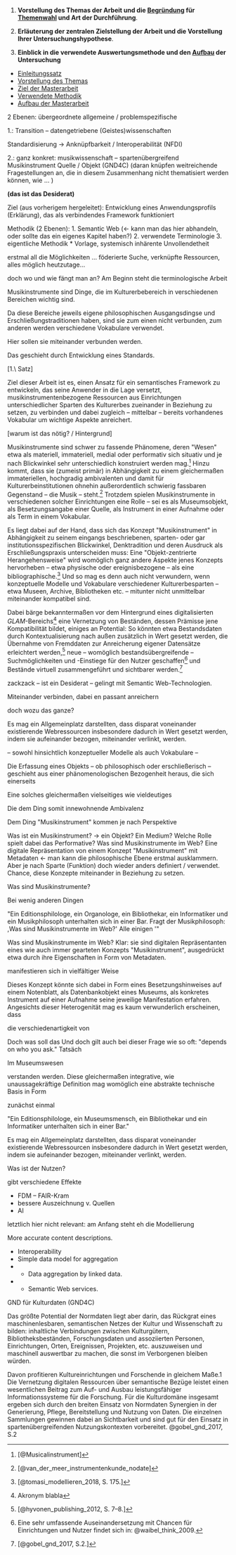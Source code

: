1) **Vorstellung des Themas der Arbeit und die [Begründung](https://wissenschaftliches-arbeiten.de/kriterien-wissenschaftlichen-arbeitens/wissenschaftlich-begruenden-argumentieren "Wissenschaftlich begründen und argumentieren") für [Themenwahl](https://wissenschaftliches-arbeiten.de/wissenschaftliches-schreiben/schritte-schreibprozess/themenwahl-problemdefinition "Themenwahl und Problemdefinition") und Art der Durchführung**.

2) **Erläuterung der zentralen Zielstellung der Arbeit und die Vorstellung Ihrer Untersuchungshypothese**.

3) **Einblick in die verwendete Auswertungsmethode und den [Aufbau](https://wissenschaftliches-arbeiten.de/wissenschaftliches-schreiben/aufbau-wissenschaftlicher-arbeiten "Der Aufbau wissenschaftlicher Arbeiten") der Untersuchung**


*   [Einleitungssatz](https://www.scribbr.de/masterarbeit/einleitung-masterarbeit/#einleitungssatz)
*   [Vorstellung des Themas](https://www.scribbr.de/masterarbeit/einleitung-masterarbeit/#vorstellung-thema)
*   [Ziel der Masterarbeit](https://www.scribbr.de/masterarbeit/einleitung-masterarbeit/#ziel-masterarbeit)
*   [Verwendete Methodik](https://www.scribbr.de/masterarbeit/einleitung-masterarbeit/#verwendete-methodik)
*   [Aufbau der Masterarbeit](https://www.scribbr.de/masterarbeit/einleitung-masterarbeit/#aufbau-masterarbeit)



2 Ebenen: übergeordnete allgemeine / problemspezifische


1.: Transition – datengetriebene (Geistes)wissenschaften

Standardisierung -> Anknüpfbarkeit / Interoperabilität (NFDI)

2.: ganz konkret: musikwissenschaft – spartenübergreifend Musikinstrument Quelle / Objekt (GND4C)
(daran knüpfen weitreichende Fragestellungen an, die in diesem Zusammenhang nicht thematisiert werden können, wie … )

**(das ist das Desiderat)**


Ziel (aus vorherigem hergeleitet): Entwicklung eines Anwendungsprofils (Erklärung), das als verbindendes Framework funktioniert

Methodik (2 Ebenen):
    1. Semantic Web (<- kann man das hier abhandeln, oder sollte das ein eigenes Kapitel haben?)
    2. verwendete Terminologie
    3. eigentliche Methodik
        * Vorlage, systemisch inhärente Unvollendetheit



erstmal all die Möglichkeiten … föderierte Suche, verknüpfte Ressourcen, alles möglich heutzutage...

doch wo und wie fängt man an? Am Beginn steht die terminologische Arbeit



Musikinstrumente sind Dinge, die im Kulturerbebereich in verschiedenen Bereichen wichtig sind.

Da diese Bereiche jeweils eigene philosophischen Ausgangsdingse und Erschließungstraditionen haben, sind sie zum einen nicht verbunden, zum anderen werden verschiedene Vokabulare verwendet.

Hier sollen sie miteinander verbunden werden.

Das geschieht durch Entwicklung eines Standards.



[1.\ Satz]

Ziel dieser Arbeit ist es, einen Ansatz für ein semantisches Framework zu entwickeln, das seine Anwender in die Lage versetzt, musikinstrumentenbezogene Ressourcen aus Einrichtungen unterschiedlicher Sparten des Kulturerbes zueinander in Beziehung zu setzen, zu verbinden und dabei zugleich – mittelbar – bereits vorhandenes Vokabular um wichtige Aspekte anreichert. 

[warum ist das nötig? / Hintergrund]

Musikinstrumente sind schwer zu fassende Phänomene, deren "Wesen" etwa als materiell, immateriell, medial oder performativ sich situativ und je nach Blickwinkel sehr unterschiedlich konstruiert werden mag.[^2] Hinzu kommt, dass sie (zumeist primär) in Abhängigkeit zu einem gleichermaßen immateriellen, hochgradig ambivalenten und damit für Kulturerbeinstitutionen ohnehin außerordentlich schwierig fassbaren Gegenstand – die Musik – steht.[^1] Trotzdem spielen Musikinstrumente in verschiedenen solcher Einrichtungen eine Rolle – sei es als Museumsobjekt, als Besetzungsangabe einer Quelle, als Instrument in einer Aufnahme oder als Term in einem Vokabular. 

Es liegt dabei auf der Hand, dass sich das Konzept "Musikinstrument" in Abhängigkeit zu seinem eingangs beschriebenen, sparten- oder gar institutionsspezifischen Blickwinkel, Denktradition und deren Ausdruck als Erschließungspraxis unterscheiden muss: Eine "Objekt-zentrierte Herangehensweise" wird womöglich ganz andere Aspekte jenes Konzepts hervorheben – etwa physische oder ereignisbezogene – als eine bibliographische.[^6] Und so mag es denn auch nicht verwundern, wenn konzeptuelle Modelle und Vokabulare verschiedener Kulturerbesparten – etwa Museen, Archive, Bibliotheken etc. – mitunter nicht unmittelbar miteinander kompatibel sind.

Dabei bärge bekanntermaßen vor dem Hintergrund eines digitalisierten *GLAM*-Bereichs[^5] eine Vernetzung von Beständen, dessen Prämisse jene Kompatibilität bildet, einiges an Potential: So könnten etwa Bestandsdaten durch Kontextualisierung nach außen zusätzlich in Wert gesetzt werden, die Übernahme von Fremddaten zur Anreicherung eigener Datensätze erleichtert werden,[^3] neue – womöglich bestandsübergreifende – Suchmöglichkeiten und -Einstiege für den Nutzer geschaffen[^7] und Bestände virtuell zusammengeführt und sichtbarer werden.[^4]

zackzack – ist ein Desiderat – gelingt mit Semantic Web-Technologien.










Miteinander verbinden, dabei en passant anreichern

doch wozu das ganze?



Es mag ein Allgemeinplatz darstellten, dass disparat voneinander existierende Webressourcen insbesondere dadurch in Wert gesetzt werden, indem sie aufeinander bezogen, miteinander verlinkt, werden. 














– sowohl hinsichtlich konzeptueller Modelle als auch Vokabulare –


Die Erfassung eines Objekts – ob philosophisch oder erschließerisch – geschieht aus einer phänomenologischen Bezogenheit heraus, die sich einerseits 




 






Eine solches gleichermaßen vielseitiges wie vieldeutiges 






Die dem Ding somit innewohnende Ambivalenz 







Dem Ding "Musikinstrument" kommen je nach Perspektive  











Was ist ein Musikinstrument? -> ein Objekt? Ein Medium? Welche Rolle spielt dabei das Performative? Was sind Musikinstrumente im Web? Eine digitale Repräsentation von einem Konzept "Musikinstrument" mit Metadaten <- man kann die philosophische Ebene erstmal ausklammern. 
Aber je nach Sparte (Funktion) doch wieder anders definiert / verwendet. Chance, diese Konzepte miteinander in Beziehung zu setzen. 

Was sind Musikinstrumente? 


Bei wenig anderen Dingen 




"Ein Editionsphilologe, ein Organologe, ein Bibliothekar, ein Informatiker und ein Musikphilosoph unterhalten sich in einer Bar. Fragt der Musikphilosoph: ,Was sind Musikinstrumente im Web?' Alle einigen  '"


Was sind Musikinstrumente im Web? 
Klar: sie sind digitalen Repräsentanten eines wie auch immer gearteten Konzepts "Musikinstrument", ausgedrückt etwa durch ihre Eigenschaften in Form von Metadaten. 

manifestieren sich in vielfältiger Weise

Dieses Konzept könnte sich dabei in Form eines Besetzungshinweises auf einem Notenblatt, als Datenbankobjekt eines Museums, als konkretes Instrument auf einer Aufnahme seine jeweilige Manifestation erfahren. Angesichts dieser Heterogenität mag es kaum verwunderlich erscheinen, dass 



die verschiedenartigkeit von 













Doch was soll das
Und doch gilt auch bei dieser Frage wie so oft: "depends on who you ask." Tatsäch


Im Museumswesen











verstanden werden. Diese gleichermaßen integrative, wie unaussagekräftige Definition mag womöglich eine abstrakte technische Basis in Form











zunächst einmal 









"Ein Editionsphilologe, ein Museumsmensch, ein Bibliothekar und ein Informatiker unterhalten sich in einer Bar."








Es mag ein Allgemeinplatz darstellten, dass disparat voneinander existierende Webressourcen insbesondere dadurch in Wert gesetzt werden, indem sie aufeinander bezogen, miteinander verlinkt, werden. 
















Was ist der Nutzen? 

gibt verschiedene Effekte

- FDM – FAIR-Kram
- bessere Auszeichnung v. Quellen
- AI

letztlich hier nicht relevant: am Anfang steht eh die Modellierung
















More accurate content descriptions.
*   Interoperability
*   Simple data model for aggregation
*   *   Data aggregation by linked data.
*   *   Semantic Web services.


 GND für Kulturdaten (GND4C)

Das größte Potential der Normdaten liegt aber darin, das Rückgrat eines maschinenlesbaren, semantischen Netzes der Kultur und Wissenschaft zu bilden: inhaltliche Verbindungen zwischen Kulturgütern, Bibliotheksbeständen, Forschungsdaten und assoziierten Personen, Einrichtungen, Orten, Ereignissen, Projekten, etc. auszuweisen und maschinell auswertbar zu machen, die sonst im Verborgenen bleiben würden.

Davon profitieren Kultureinrichtungen und Forschende in gleichem Maße.1 Die Vernetzung digitalen Ressourcen über semantische Bezüge leistet einen wesentlichen Beitrag zum Auf- und Ausbau leistungsfähiger Informationssysteme für die Forschung. Für die Kulturdomäne insgesamt ergeben sich durch den breiten Einsatz von Normdaten Synergien in der Generierung, Pflege, Bereitstellung und Nutzung von Daten. Die einzelnen Sammlungen gewinnen dabei an Sichtbarkeit und sind gut für den Einsatz in spartenübergreifenden Nutzungskontexten vorbereitet. @gobel_gnd_2017, S.2



























[^1]: [@van_der_meer_instrumentenkunde_nodate]
[^2]: [@Musicalinstrument]
[^3]: [@hyvonen_publishing_2012, S. 7–8.]
[^4]: [@gobel_gnd_2017, S.2.]
[^5]: Akronym blabla
[^6]: [@tomasi_modellieren_2018, S. 175.]
[^7]: Eine sehr umfassende Auseinandersetzung mit Chancen für Einrichtungen und Nutzer findet sich in: @waibel_think_2009.